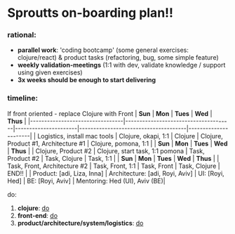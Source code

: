 # Sproutts on-boarding plan!!


### rational:
* **parallel work**: 'coding bootcamp' (some general exercises: clojure/react) & product tasks (refactoring, bug, some simple feature)
* **weekly validation-meetings** (1:1 with dev, validate knowledge / support using given exercises)
* **3x weeks should be enough to start delivering**


### timeline:
If front oriented - replace Clojure with Front
| **Sun**                             | **Mon**                                  | **Tues**                | **Wed**                                  | **Thus**                 |
|---------------------------------|--------------------------------------|----------------------|--------------------------------------|----------------------|
| Logistics, install mac tools    | Clojure, okapi, 1:1                  | Clojure              | Clojure, Product #1, Architecture #1 | Clojure, pomona, 1:1 |
| **Sun**                         | **Mon**                              | **Tues**             | **Wed**                              | **Thus**             |
| Clojure, Product #2             | Clojure, start task, 1:1 pomona      | Task, Product #2     | Task, Clojure                        | Task, 1:1            |
| **Sun**                         | **Mon**                              | **Tues**             | **Wed**                              | **Thus**             |
| Task, Front, Architecture #2    | Task, Front, 1:1                     | Task, Front          | Task, Clojure                        | END!!                |
| Product: [adi, Liza, Inna] | Architecture: [adi, Royi, Aviv] | UI: [Royi, Hed] | BE: [Royi, Aviv]                | Mentoring: Hed (UI), Aviv (BE)|

do:

1. **clojure**: [do](clj)
2. **front-end**: [do](front)
3. **product/architecture/system/logistics**: [do](misc)
